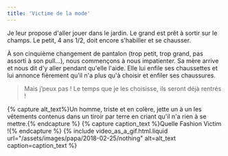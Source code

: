 ```yaml
---
title: 'Victime de la mode'
---
```


Je leur propose d'aller jouer dans le jardin. Le grand est prêt à sortir sur le champs. Le petit, 4 ans 1/2, doit encore s'habiller et se chausser.

<!-- more -->

À son cinquième changement de pantalon (trop petit, trop grand, pas assorti à son pull…), nous commençons à nous impatienter. Sa mère arrive et nous dit d'y aller pendant qu'elle l'aide. Elle lui enfile ses chaussettes et lui annonce fièrement qu'il n'a plus qu'à choisir et enfiler ses chaussures.

> Mais j’peux pas ! Le temps que je les choisisse, ils seront déjà rentrés !

{% capture alt_text%}Un homme, triste et en colère, jette un à un les vêtements contenus dans un tiroir par terre en criant qu'il n'a rien à se mettre.{% endcapture %}
{% capture caption_text %}Quelle <span lang="en">Fashion Victim</span> !{% endcapture %}
{% include video_as_a_gif.html.liquid
url="/assets/images/papa/2018-02-25/nothing"
alt=alt_text
caption=caption_text
%}
